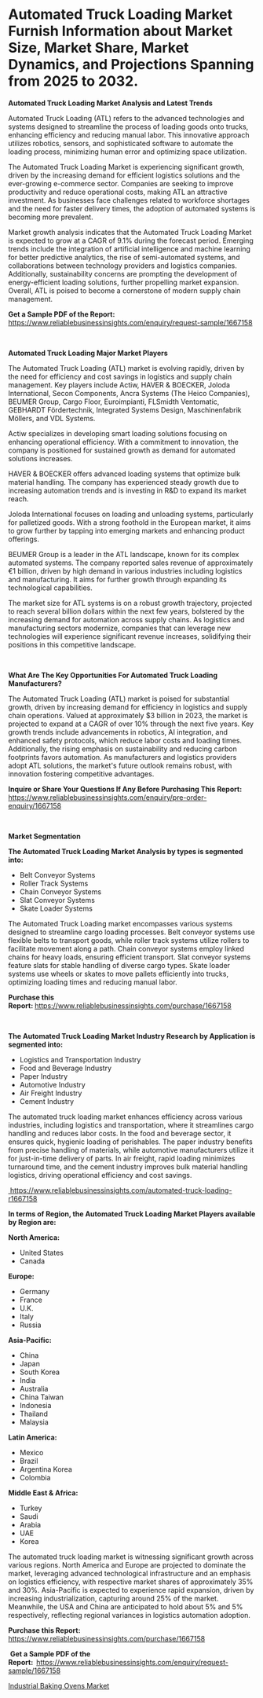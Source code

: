 <p><h1>Automated Truck Loading Market Furnish Information about Market Size, Market Share, Market Dynamics, and Projections Spanning from 2025 to 2032.</h1></p><p><strong>Automated Truck Loading Market Analysis and Latest Trends</strong></p>
<p><p>Automated Truck Loading (ATL) refers to the advanced technologies and systems designed to streamline the process of loading goods onto trucks, enhancing efficiency and reducing manual labor. This innovative approach utilizes robotics, sensors, and sophisticated software to automate the loading process, minimizing human error and optimizing space utilization.</p><p>The Automated Truck Loading Market is experiencing significant growth, driven by the increasing demand for efficient logistics solutions and the ever-growing e-commerce sector. Companies are seeking to improve productivity and reduce operational costs, making ATL an attractive investment. As businesses face challenges related to workforce shortages and the need for faster delivery times, the adoption of automated systems is becoming more prevalent.</p><p>Market growth analysis indicates that the Automated Truck Loading Market is expected to grow at a CAGR of 9.1% during the forecast period. Emerging trends include the integration of artificial intelligence and machine learning for better predictive analytics, the rise of semi-automated systems, and collaborations between technology providers and logistics companies. Additionally, sustainability concerns are prompting the development of energy-efficient loading solutions, further propelling market expansion. Overall, ATL is poised to become a cornerstone of modern supply chain management.</p></p>
<p><strong>Get a Sample PDF of the Report:&nbsp;</strong> <a href="https://www.reliablebusinessinsights.com/enquiry/request-sample/1667158?utm_campaign=2279&utm_medium=2&utm_source=Github&utm_content=ia&utm_term=06032025&utm_id=automated-truck-loading">https://www.reliablebusinessinsights.com/enquiry/request-sample/1667158</a></p>
<p>&nbsp;</p>
<p><strong>Automated Truck Loading Major Market Players</strong></p>
<p><p>The Automated Truck Loading (ATL) market is evolving rapidly, driven by the need for efficiency and cost savings in logistics and supply chain management. Key players include Actiw, HAVER & BOECKER, Joloda International, Secon Components, Ancra Systems (The Heico Companies), BEUMER Group, Cargo Floor, Euroimpianti, FLSmidth Ventomatic, GEBHARDT Fördertechnik, Integrated Systems Design, Maschinenfabrik Möllers, and VDL Systems.</p><p>Actiw specializes in developing smart loading solutions focusing on enhancing operational efficiency. With a commitment to innovation, the company is positioned for sustained growth as demand for automated solutions increases.</p><p>HAVER & BOECKER offers advanced loading systems that optimize bulk material handling. The company has experienced steady growth due to increasing automation trends and is investing in R&D to expand its market reach.</p><p>Joloda International focuses on loading and unloading systems, particularly for palletized goods. With a strong foothold in the European market, it aims to grow further by tapping into emerging markets and enhancing product offerings.</p><p>BEUMER Group is a leader in the ATL landscape, known for its complex automated systems. The company reported sales revenue of approximately €1 billion, driven by high demand in various industries including logistics and manufacturing. It aims for further growth through expanding its technological capabilities.</p><p>The market size for ATL systems is on a robust growth trajectory, projected to reach several billion dollars within the next few years, bolstered by the increasing demand for automation across supply chains. As logistics and manufacturing sectors modernize, companies that can leverage new technologies will experience significant revenue increases, solidifying their positions in this competitive landscape.</p></p>
<p>&nbsp;</p>
<p><strong>What Are The Key Opportunities For Automated Truck Loading Manufacturers?</strong></p>
<p><p>The Automated Truck Loading (ATL) market is poised for substantial growth, driven by increasing demand for efficiency in logistics and supply chain operations. Valued at approximately $3 billion in 2023, the market is projected to expand at a CAGR of over 10% through the next five years. Key growth trends include advancements in robotics, AI integration, and enhanced safety protocols, which reduce labor costs and loading times. Additionally, the rising emphasis on sustainability and reducing carbon footprints favors automation. As manufacturers and logistics providers adopt ATL solutions, the market's future outlook remains robust, with innovation fostering competitive advantages.</p></p>
<p><strong>Inquire or Share Your Questions If Any Before Purchasing This Report:</strong> <a href="https://www.reliablebusinessinsights.com/enquiry/pre-order-enquiry/1667158?utm_campaign=2279&utm_medium=2&utm_source=Github&utm_content=ia&utm_term=06032025&utm_id=automated-truck-loading">https://www.reliablebusinessinsights.com/enquiry/pre-order-enquiry/1667158</a></p>
<p>&nbsp;</p>
<p><strong>Market Segmentation</strong></p>
<p><strong>The Automated Truck Loading Market Analysis by types is segmented into:</strong></p>
<p><ul><li>Belt Conveyor Systems</li><li>Roller Track Systems</li><li>Chain Conveyor Systems</li><li>Slat Conveyor Systems</li><li>Skate Loader Systems</li></ul></p>
<p><p>The Automated Truck Loading market encompasses various systems designed to streamline cargo loading processes. Belt conveyor systems use flexible belts to transport goods, while roller track systems utilize rollers to facilitate movement along a path. Chain conveyor systems employ linked chains for heavy loads, ensuring efficient transport. Slat conveyor systems feature slats for stable handling of diverse cargo types. Skate loader systems use wheels or skates to move pallets efficiently into trucks, optimizing loading times and reducing manual labor.</p></p>
<p><strong>Purchase this Report:&nbsp;</strong><a href="https://www.reliablebusinessinsights.com/purchase/1667158?utm_campaign=2279&utm_medium=2&utm_source=Github&utm_content=ia&utm_term=06032025&utm_id=automated-truck-loading">https://www.reliablebusinessinsights.com/purchase/1667158</a></p>
<p>&nbsp;</p>
<p><strong>The Automated Truck Loading Market Industry Research by Application is segmented into:</strong></p>
<p><ul><li>Logistics and Transportation Industry</li><li>Food and Beverage Industry</li><li>Paper Industry</li><li>Automotive Industry</li><li>Air Freight Industry</li><li>Cement Industry</li></ul></p>
<p><p>The automated truck loading market enhances efficiency across various industries, including logistics and transportation, where it streamlines cargo handling and reduces labor costs. In the food and beverage sector, it ensures quick, hygienic loading of perishables. The paper industry benefits from precise handling of materials, while automotive manufacturers utilize it for just-in-time delivery of parts. In air freight, rapid loading minimizes turnaround time, and the cement industry improves bulk material handling logistics, driving operational efficiency and cost savings.</p></p>
<p><a href="https://www.reliablebusinessinsights.com/automated-truck-loading-r1667158?utm_campaign=2279&utm_medium=2&utm_source=Github&utm_content=ia&utm_term=06032025&utm_id=automated-truck-loading">&nbsp;https://www.reliablebusinessinsights.com/automated-truck-loading-r1667158</a></p>
<p><strong>In terms of Region, the Automated Truck Loading Market Players available by Region are:</strong></p>
<p>
    <p> <strong> North America: </strong>
        <ul>
            <li>United States</li>
            <li>Canada</li>
        </ul>
        </p> 
    <p> <strong> Europe: </strong>
        <ul>
            <li>Germany</li>
            <li>France</li>
            <li>U.K.</li>
            <li>Italy</li>
            <li>Russia</li>
        </ul>
        </p> 
    <p> <strong> Asia-Pacific: </strong>
        <ul>
            <li>China</li>
            <li>Japan</li>
            <li>South Korea</li>
            <li>India</li>
            <li>Australia</li>
            <li>China Taiwan</li>
            <li>Indonesia</li>
            <li>Thailand</li>
            <li>Malaysia</li>
        </ul>
        </p> 
    <p> <strong> Latin America: </strong>
        <ul>
            <li>Mexico</li>
            <li>Brazil</li>
            <li>Argentina Korea</li>
            <li>Colombia</li>
        </ul>
        </p> 
    <p> <strong> Middle East & Africa: </strong>
        <ul>
            <li>Turkey</li>
            <li>Saudi</li>
            <li>Arabia</li>
            <li>UAE</li>
            <li>Korea</li>
        </ul>
    </p>
    </p>
<p><p>The automated truck loading market is witnessing significant growth across various regions. North America and Europe are projected to dominate the market, leveraging advanced technological infrastructure and an emphasis on logistics efficiency, with respective market shares of approximately 35% and 30%. Asia-Pacific is expected to experience rapid expansion, driven by increasing industrialization, capturing around 25% of the market. Meanwhile, the USA and China are anticipated to hold about 5% and 5% respectively, reflecting regional variances in logistics automation adoption.</p></p>
<p><strong>Purchase this Report: </strong><a href="https://www.reliablebusinessinsights.com/purchase/1667158?utm_campaign=2279&utm_medium=2&utm_source=Github&utm_content=ia&utm_term=06032025&utm_id=automated-truck-loading">https://www.reliablebusinessinsights.com/purchase/1667158</a></p>
<p>&nbsp;<strong>Get a Sample PDF of the Report:&nbsp;&nbsp;</strong><a href="https://www.reliablebusinessinsights.com/enquiry/request-sample/1667158?utm_campaign=2279&utm_medium=2&utm_source=Github&utm_content=ia&utm_term=06032025&utm_id=automated-truck-loading">https://www.reliablebusinessinsights.com/enquiry/request-sample/1667158</a></p>
<p><strong></strong></p>
<p><p><a href="https://github.com/FosterFahey91/Market-Research-Report-List-1/blob/main/industrial-baking-ovens-market.md?utm_campaign=2279&utm_medium=2&utm_source=Github&utm_content=ia&utm_term=06032025&utm_id=automated-truck-loading">Industrial Baking Ovens Market</a></p></p>